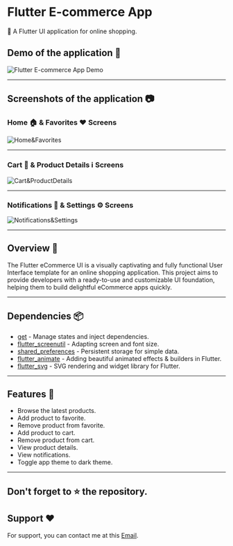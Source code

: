 # Flutter E-commerce App

🚀 A Flutter UI application for online shopping.

## Demo of the application 🎥
![Flutter E-commerce App Demo](https://github.com/AbdQader/ecommerce_app/assets/64075836/92ab2771-f821-4583-80c1-fc1b2183b503)

---

## Screenshots of the application 📷

### Home 🏠 & Favorites ❤️ Screens

![Home&Favorites](https://github.com/AbdQader/ecommerce_app/assets/64075836/6a3162b0-c345-46ef-89f1-206ec6919587)

---
### Cart 🛒 & Product Details ℹ️ Screens

![Cart&ProductDetails](https://github.com/AbdQader/ecommerce_app/assets/64075836/11026f80-7cb9-4c08-be88-153594481083)

---
### Notifications 🔔 & Settings ⚙️ Screens

![Notifications&Settings](https://github.com/AbdQader/ecommerce_app/assets/64075836/b47be045-4df6-40b4-8d54-e525d1ceca5a)

---

## Overview 📙
The Flutter eCommerce UI is a visually captivating and fully functional User Interface template for an online shopping application. This project aims to provide developers with a ready-to-use and customizable UI foundation, helping them to build delightful eCommerce apps quickly.

---
## Dependencies 📦️

- [get](https://pub.dev/packages/get) - Manage states and inject dependencies.
- [flutter_screenutil](https://pub.dev/packages/flutter_screenutil) - Adapting screen and font size.
- [shared_preferences](https://pub.dev/packages/shared_preferences) - Persistent storage for simple data.
- [flutter_animate](https://pub.dev/packages/flutter_animate) - Adding beautiful animated effects & builders in Flutter.
- [flutter_svg](https://pub.dev/packages/flutter_svg) - SVG rendering and widget library for Flutter.

---

## Features 🌟

- Browse the latest products.
- Add product to favorite.
- Remove product from favorite.
- Add product to cart.
- Remove product from cart.
- View product details.
- View notifications.
- Toggle app theme to dark theme.

---

## Don't forget to :star: the repository.

## Support ❤️
For support, you can contact me at this [Email](mailto:harshilaslaliya@gmail.com).
